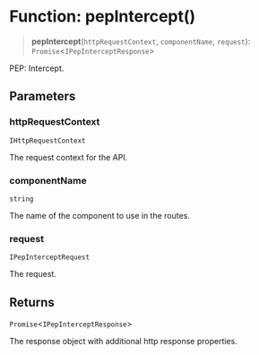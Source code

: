 # Function: pepIntercept()

> **pepIntercept**(`httpRequestContext`, `componentName`, `request`): `Promise`\<`IPepInterceptResponse`\>

PEP: Intercept.

## Parameters

### httpRequestContext

`IHttpRequestContext`

The request context for the API.

### componentName

`string`

The name of the component to use in the routes.

### request

`IPepInterceptRequest`

The request.

## Returns

`Promise`\<`IPepInterceptResponse`\>

The response object with additional http response properties.

